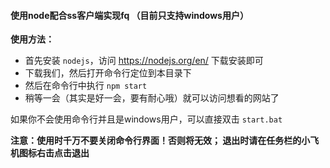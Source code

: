 #### 使用node配合ss客户端实现fq （目前只支持windows用户）

**使用方法：**
* 首先安装 `nodejs`，访问 https://nodejs.org/en/ 下载安装即可
* 下载我们，然后打开命令行定位到本目录下
* 然后在命令行中执行 `npm start`
* 稍等一会（其实是好一会，要有耐心哦）就可以访问想看的网站了

如果你不会使用命令行并且是windows用户，可以直接双击 `start.bat`

**注意：使用时千万不要关闭命令行界面！否则将无效；
退出时请在任务栏的小飞机图标右击点击退出**
